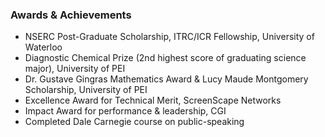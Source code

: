 
### Awards & Achievements

* NSERC Post-Graduate Scholarship, ITRC/ICR Fellowship, University of Waterloo
* Diagnostic Chemical Prize (2nd highest score of graduating science major), University of PEI
* Dr. Gustave Gingras Mathematics Award & Lucy Maude Montgomery Scholarship, University of PEI 
* Excellence Award for Technical Merit, ScreenScape Networks 
* Impact Award for performance & leadership, CGI
* Completed Dale Carnegie course on public-speaking
